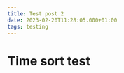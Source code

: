 ```yaml
---
title: Test post 2
date: 2023-02-20T11:28:05.000+01:00
tags: testing
---
```


<h1>Time sort test</h1>
